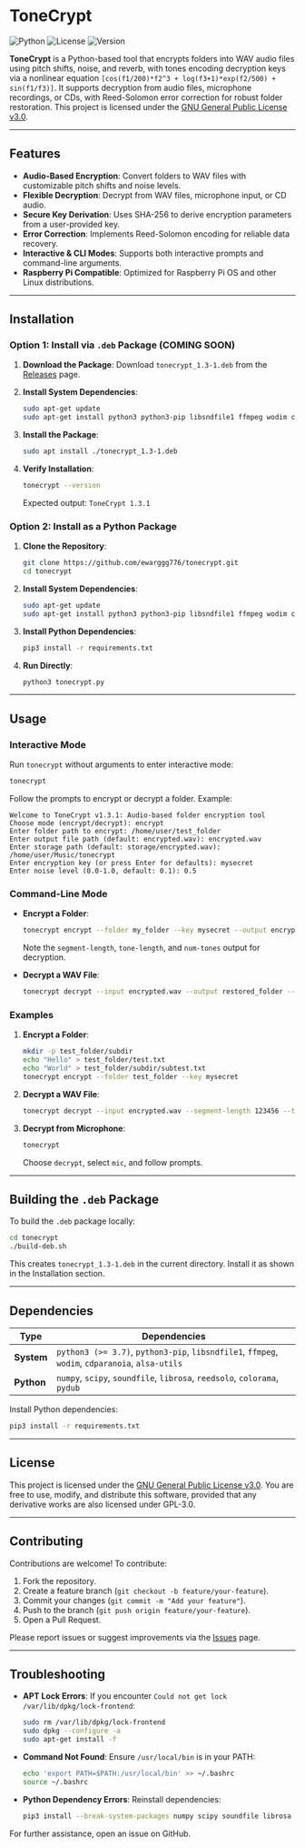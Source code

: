 # ToneCrypt

![Python](https://img.shields.io/badge/python-3.7+-blue.svg)
![License](https://img.shields.io/badge/license-GPL--3.0-green.svg)
![Version](https://img.shields.io/badge/version-1.3.1-blue.svg)

**ToneCrypt** is a Python-based tool that encrypts folders into WAV audio files using pitch shifts, noise, and reverb, with tones encoding decryption keys via a nonlinear equation `[cos(f1/200)*f2^3 + log(f3+1)*exp(f2/500) + sin(f1/f3)]`. It supports decryption from audio files, microphone recordings, or CDs, with Reed-Solomon error correction for robust folder restoration. This project is licensed under the [GNU General Public License v3.0](LICENSE).

---

## Features

- **Audio-Based Encryption**: Convert folders to WAV files with customizable pitch shifts and noise levels.
- **Flexible Decryption**: Decrypt from WAV files, microphone input, or CD audio.
- **Secure Key Derivation**: Uses SHA-256 to derive encryption parameters from a user-provided key.
- **Error Correction**: Implements Reed-Solomon encoding for reliable data recovery.
- **Interactive & CLI Modes**: Supports both interactive prompts and command-line arguments.
- **Raspberry Pi Compatible**: Optimized for Raspberry Pi OS and other Linux distributions.

---

## Installation

### Option 1: Install via `.deb` Package (COMING SOON)

1. **Download the Package**:
   Download `tonecrypt_1.3-1.deb` from the [Releases](https://github.com/yourusername/tonecrypt/releases) page.

2. **Install System Dependencies**:
   ```bash
   sudo apt-get update
   sudo apt-get install python3 python3-pip libsndfile1 ffmpeg wodim cdparanoia alsa-utils
   ```

3. **Install the Package**:
   ```bash
   sudo apt install ./tonecrypt_1.3-1.deb
   ```

4. **Verify Installation**:
   ```bash
   tonecrypt --version
   ```
   Expected output: `ToneCrypt 1.3.1`

### Option 2: Install as a Python Package

1. **Clone the Repository**:
   ```bash
   git clone https://github.com/ewarggg776/tonecrypt.git
   cd tonecrypt
   ```

2. **Install System Dependencies**:
   ```bash
   sudo apt-get update
   sudo apt-get install python3 python3-pip libsndfile1 ffmpeg wodim cdparanoia alsa-utils
   ```

3. **Install Python Dependencies**:
   ```bash
   pip3 install -r requirements.txt
   ```

4. **Run Directly**:
   ```bash
   python3 tonecrypt.py
   ```

---

## Usage

### Interactive Mode
Run `tonecrypt` without arguments to enter interactive mode:
```bash
tonecrypt
```
Follow the prompts to encrypt or decrypt a folder. Example:
```
Welcome to ToneCrypt v1.3.1: Audio-based folder encryption tool
Choose mode (encrypt/decrypt): encrypt
Enter folder path to encrypt: /home/user/test_folder
Enter output file path (default: encrypted.wav): encrypted.wav
Enter storage path (default: storage/encrypted.wav): /home/user/Music/tonecrypt
Enter encryption key (or press Enter for defaults): mysecret
Enter noise level (0.0-1.0, default: 0.1): 0.5
```

### Command-Line Mode
- **Encrypt a Folder**:
  ```bash
  tonecrypt encrypt --folder my_folder --key mysecret --output encrypted.wav --storage /path/to/storage --noise-level 0.5
  ```
  Note the `segment-length`, `tone-length`, and `num-tones` output for decryption.

- **Decrypt a WAV File**:
  ```bash
  tonecrypt decrypt --input encrypted.wav --output restored_folder --segment-length 123456 --tone-length 66150 --num-tones 3
  ```

### Examples
1. **Encrypt a Folder**:
   ```bash
   mkdir -p test_folder/subdir
   echo "Hello" > test_folder/test.txt
   echo "World" > test_folder/subdir/subtest.txt
   tonecrypt encrypt --folder test_folder --key mysecret
   ```

2. **Decrypt a WAV File**:
   ```bash
   tonecrypt decrypt --input encrypted.wav --segment-length 123456 --tone-length 66150
   ```

3. **Decrypt from Microphone**:
   ```bash
   tonecrypt
   ```
   Choose `decrypt`, select `mic`, and follow prompts.

---

## Building the `.deb` Package

To build the `.deb` package locally:
```bash
cd tonecrypt
./build-deb.sh
```
This creates `tonecrypt_1.3-1.deb` in the current directory. Install it as shown in the Installation section.

---

## Dependencies

| Type         | Dependencies                                                                 |
|--------------|-----------------------------------------------------------------------------|
| **System**   | `python3 (>= 3.7)`, `python3-pip`, `libsndfile1`, `ffmpeg`, `wodim`, `cdparanoia`, `alsa-utils` |
| **Python**   | `numpy`, `scipy`, `soundfile`, `librosa`, `reedsolo`, `colorama`, `pydub` |

Install Python dependencies:
```bash
pip3 install -r requirements.txt
```

---

## License

This project is licensed under the [GNU General Public License v3.0](LICENSE). You are free to use, modify, and distribute this software, provided that any derivative works are also licensed under GPL-3.0.

---

## Contributing

Contributions are welcome! To contribute:
1. Fork the repository.
2. Create a feature branch (`git checkout -b feature/your-feature`).
3. Commit your changes (`git commit -m "Add your feature"`).
4. Push to the branch (`git push origin feature/your-feature`).
5. Open a Pull Request.

Please report issues or suggest improvements via the [Issues](https://github.com/ewarggg776/tonecrypt/issues) page.

---

## Troubleshooting

- **APT Lock Errors**:
  If you encounter `Could not get lock /var/lib/dpkg/lock-frontend`:
  ```bash
  sudo rm /var/lib/dpkg/lock-frontend
  sudo dpkg --configure -a
  sudo apt-get install -f
  ```

- **Command Not Found**:
  Ensure `/usr/local/bin` is in your PATH:
  ```bash
  echo 'export PATH=$PATH:/usr/local/bin' >> ~/.bashrc
  source ~/.bashrc
  ```

- **Python Dependency Errors**:
  Reinstall dependencies:
  ```bash
  pip3 install --break-system-packages numpy scipy soundfile librosa reedsolo colorama pydub
  ```

For further assistance, open an issue on GitHub.
